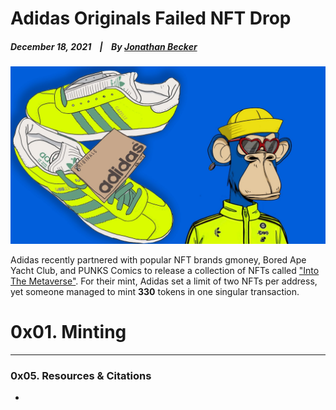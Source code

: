 # Adidas Originals Failed NFT Drop

  ##### December 18, 2021&nbsp;&nbsp;&nbsp;&nbsp;|&nbsp;&nbsp;&nbsp;&nbsp;By [Jonathan Becker](https://jbecker.dev)
  
  ![BAYC x Adidas](https://raw.githubusercontent.com/Jon-Becker/research/main/papers/adidas-originals/preview.png?fw)

  Adidas recently partnered with popular NFT brands gmoney, Bored Ape Yacht Club, and PUNKS Comics to release a collection of NFTs called ["Into The Metaverse"](https://etherscan.io/token/0x28472a58a490c5e09a238847f66a68a47cc76f0f#tokenInfo). For their mint, Adidas set a limit of two NFTs per address, yet someone managed to mint **330** tokens in one singular transaction.

# 0x01. Minting
  
  
----

### 0x05. Resources & Citations

  - 